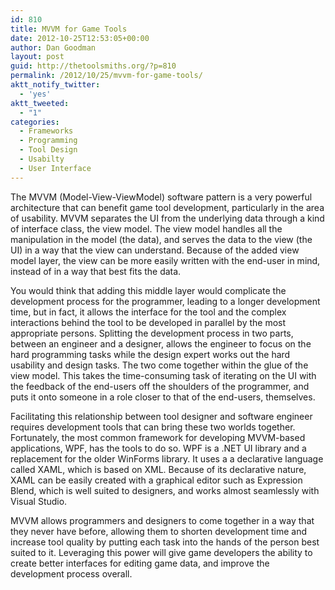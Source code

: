 ```yaml
---
id: 810
title: MVVM for Game Tools
date: 2012-10-25T12:53:05+00:00
author: Dan Goodman
layout: post
guid: http://thetoolsmiths.org/?p=810
permalink: /2012/10/25/mvvm-for-game-tools/
aktt_notify_twitter:
  - 'yes'
aktt_tweeted:
  - "1"
categories:
  - Frameworks
  - Programming
  - Tool Design
  - Usabilty
  - User Interface
---
```

The MVVM (Model-View-ViewModel) software pattern is a very powerful architecture that can benefit game tool development, particularly in the area of usability. MVVM separates the UI from the underlying data through a kind of interface class, the view model. The view model handles all the manipulation in the model (the data), and serves the data to the view (the UI) in a way that the view can understand. Because of the added view model layer, the view can be more easily written with the end-user in mind, instead of in a way that best fits the data.

You would think that adding this middle layer would complicate the development process for the programmer, leading to a longer development time, but in fact, it allows the interface for the tool and the complex interactions behind the tool to be developed in parallel by the most appropriate persons. Splitting the development process in two parts, between an engineer and a designer, allows the engineer to focus on the hard programming tasks while the design expert works out the hard usability and design tasks. The two come together within the glue of the view model. This takes the time-consuming task of iterating on the UI with the feedback of the end-users off the shoulders of the programmer, and puts it onto someone in a role closer to that of the end-users, themselves.

Facilitating this relationship between tool designer and software engineer requires development tools that can bring these two worlds together. Fortunately, the most common framework for developing MVVM-based applications, WPF, has the tools to do so. WPF is a .NET UI library and a replacement for the older WinForms library. It uses a a declarative language called XAML, which is based on XML. Because of its declarative nature, XAML can be easily created with a graphical editor such as Expression Blend, which is well suited to designers, and works almost seamlessly with Visual Studio.

MVVM allows programmers and designers to come together in a way that they never have before, allowing them to shorten development time and increase tool quality by putting each task into the hands of the person best suited to it. Leveraging this power will give game developers the ability to create better interfaces for editing game data, and improve the development process overall.